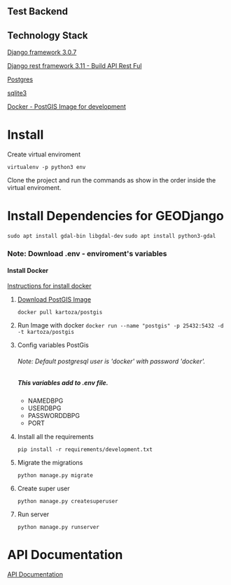 ## Test Backend

## Technology Stack

   [Django framework 3.0.7](https://www.djangoproject.com/)

   [Django rest framework 3.11 - Build API Rest Ful](https://www.django-rest-framework.org/)

   [Postgres](https://www.postgresql.org/)

   [sqlite3](https://www.sqlite.org/)

   [Docker - PostGIS Image for development](https://www.docker.com/)

# Install

Create virtual enviroment

    virtualenv -p python3 env

Clone the project and run the commands as show in the order inside the virtual enviroment.

# Install Dependencies for GEODjango

`sudo apt install gdal-bin libgdal-dev`
`sudo apt install python3-gdal`

### Note: Download .env - enviroment's variables

#### Install Docker

[Instructions for install docker](https://docs.docker.com/get-docker/)


1. [ Download PostGIS Image](https://hub.docker.com/r/kartoza/postgis/)

    `docker pull kartoza/postgis`

2. Run Image with docker
    `docker run --name "postgis" -p 25432:5432 -d -t kartoza/postgis`

3. Config variables PostGis

    ######   Note: Default postgresql user is 'docker' with password 'docker'.

    ##### This variables add to .env file.

    * NAMEDBPG
    * USERDBPG
    * PASSWORDDBPG
    * PORT


4. Install all the requirements

    `pip install -r requirements/development.txt`

5. Migrate the migrations

    `python manage.py migrate`

6. Create super user

    `python manage.py createsuperuser`

7. Run server

    `python manage.py runserver`


# API Documentation

[API Documentation](https://documenter.getpostman.com/view/11766693/T1LV7ibh)